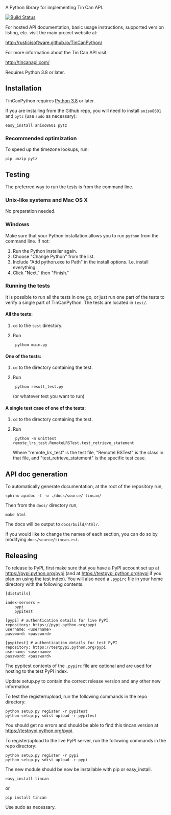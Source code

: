 A Python library for implementing Tin Can API.

[![Build Status](https://github.com/openedx/TinCanPython/workflows/Python%20CI/badge.svg?branch=master)](https://github.com/openedx/TinCanPython/actions?query=workflow%3A%22Python+CI%22)

For hosted API documentation, basic usage instructions, supported version listing, etc. visit the main project website at:

<http://rusticisoftware.github.io/TinCanPython/>

For more information about the Tin Can API visit:

<http://tincanapi.com/>

Requires Python 3.8 or later.

## Installation
TinCanPython requires [Python 3.8](https://www.python.org/downloads/) or later.

If you are installing from the Github repo, you will need to install `aniso8601` and `pytz` (use `sudo` as necessary):

    easy_install aniso8601 pytz

### Recommended optimization
To speed up the timezone lookups, run:

    pip unzip pytz

## Testing
The preferred way to run the tests is from the command line.

### Unix-like systems and Mac OS X
No preparation needed.

### Windows
Make sure that your Python installation allows you to run `python` from the command line. If not:

1. Run the Python installer again.
2. Choose "Change Python" from the list.
3. Include "Add python.exe to Path" in the install options. I.e. install everything.
4. Click "Next," then "Finish."

### Running the tests
It is possible to run all the tests in one go, or just run one part of the tests to verify a single part of TinCanPython. The tests are located in `test/`.

#### All the tests:
1. `cd` to the `test` directory.
2. Run

        python main.py

#### One of the tests:
1. `cd` to the directory containing the test.
2. Run

        python result_test.py

    (or whatever test you want to run)

#### A single test case of one of the tests:
1. `cd` to the directory containing the test.
2. Run

        python -m unittest remote_lrs_test.RemoteLRSTest.test_retrieve_statement

    Where "remote_lrs_test" is the test file, "RemoteLRSTest" is the class in that file, and "test_retrieve_statement" is the specific test case.

## API doc generation
To automatically generate documentation, at the root of the repository run,

    sphinx-apidoc -f -o ./docs/source/ tincan/

Then from the `docs/` directory run,

    make html

The docs will be output to `docs/build/html/`.

If you would like to change the names of each section, you can do so by modifying `docs/source/tincan.rst`.

## Releasing
To release to PyPI, first make sure that you have a PyPI account set up at https://pypi.python.org/pypi (and at
 https://testpypi.python.org/pypi if you plan on using the test index). You will also need a `.pypirc` file in your
 home directory with the following contents.

    [distutils]

    index-servers =
        pypi
        pypitest

    [pypi] # authentication details for live PyPI
    repository: https://pypi.python.org/pypi
    username: <username>
    password: <password>

    [pypitest] # authentication details for test PyPI
    repository: https://testpypi.python.org/pypi
    username: <username>
    password: <password>

The pypitest contents of the `.pypirc` file are optional and are used for hosting to the test PyPI index.

Update setup.py to contain the correct release version and any other new information.

To test the register/upload, run the following commands in the repo directory:

    python setup.py register -r pypitest
    python setup.py sdist upload -r pypitest

You should get no errors and should be able to find this tincan version at https://testpypi.python.org/pypi.

To register/upload to the live PyPI server, run the following commands in the repo directory:

    python setup.py register -r pypi
    python setup.py sdist upload -r pypi

The new module should be now be installable with pip or easy_install.

    easy_install tincan
    
or

    pip install tincan
    
Use sudo as necessary.
